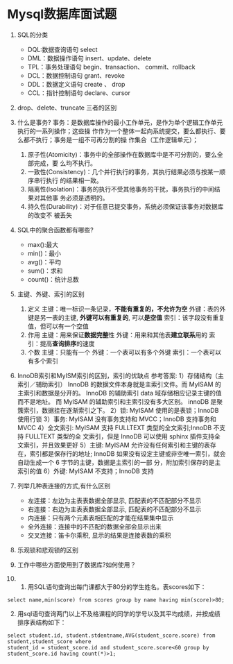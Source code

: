 # Mysql数据库面试题


1. SQL的分类
    * DQL:数据查询语句 select
    * DML：数据操作语句 insert、update、delete
    * TPL：事务处理语句 begin、transaction、 commit、rollback
    * DCL：数据控制语句 grant、revoke
    * DDL：数据定义语句 create 、 drop
    * CCL：指针控制语句 declare、cursor
2. drop、delete、truncate 三者的区别
2. 什么是事务?
    事务：是数据库操作的最小工作单元，是作为单个逻辑工作单元执行的一系列操作；这些操
作作为一个整体一起向系统提交，要么都执行、要么都不执行；事务是一组不可再分割的操
作集合（工作逻辑单元）；
    1. 原子性(Atomicity)：事务中的全部操作在数据库中是不可分割的，要么全部完成，要
    么均不执行。
    2. 一致性(Consistency)：几个并行执行的事务，其执行结果必须与按某一顺序串行执行
    的结果相一致。
    3. 隔离性(Isolation)：事务的执行不受其他事务的干扰，事务执行的中间结果对其他事
    务必须是透明的。
    4. 持久性(Durability)：对于任意已提交事务，系统必须保证该事务对数据库的改变不
    被丢失
3. SQL中的聚合函数都有哪些?
   * max():最大
   * min()：最小
   * avg()：平均
   * sum()：求和
   * count()：统计总数
4. 主键、外键、索引的区别
   1. 定义
    主键：唯一标识一条记录，**不能有重复的，不允许为空**
    外键：表的外键是另一表的主键, **外键可以有重复的**, 可以**是空值**
    索引：该字段没有重复值，但可以有一个空值
   2. 作用
   主键：用来保证**数据完整**性
   外键：用来和其他表**建立联系**用的
   索引：提高**查询排序**的速度
   3. 个数
   主键：只能有一个
   外键：一个表可以有多个外键
   索引：一个表可以有多个索引

7. InnoDB索引和MyISM索引的区别，索引的优缺点
参考答案:
1）存储结构（主索引／辅助索引）
InnoDB 的数据文件本身就是主索引文件。而 MyISAM 的主索引和数据是分开的。
InnoDB 的辅助索引 data 域存储相应记录主键的值而不是地址。
而 MyISAM 的辅助索引和主索引没有多大区别。
innoDB 是聚簇索引，数据挂在逐渐索引之下。
2）锁: MyISAM 使用的是表锁；InnoDB 使用行锁
3）事务: MyISAM 没有事务支持和 MVCC；InnoDB 支持事务和 MVCC
4）全文索引: MyISAM 支持 FULLTEXT 类型的全文索引;InnoDB 不支持 FULLTEXT 类型的全
文索引，但是 InnoDB 可以使用 sphinx 插件支持全文索引，并且效果更好
5）主键: MyISAM 允许没有任何索引和主键的表存在，索引都是保存行的地址; InnoDB
如果没有设定主键或非空唯一索引，就会自动生成一个 6 字节的主键，数据是主索引的一部
分，附加索引保存的是主索引的值
6）外键: MyISAM 不支持；InnoDB 支持
8. 列举几种表连接的方式,有什么区别
   * 左连接：左边为主表表数据全部显示, 匹配表的不匹配部分不显示
   * 右连接：右边为主表表数据全部显示, 匹配表的不匹配部分不显示
   * 内连接：只有两个元素表相匹配的才能在结果集中显示
   * 全外连接：连接中的不匹配的数据全部会显示出来
   * 交叉连接：笛卡尔乘积, 显示的结果是连接表数的乘积
9. 乐观锁和悲观锁的区别
10. 工作中哪些方面使用到了数据库?如何使用？
11. 1. 用SQL语句查询出每门课都大于80分的学生姓名。表scores如下：
```mysql
select name,min(score) from scores group by name having min(score)>80;
```
2. 用sql语句查询两门以上不及格课程的同学的学号以及其平均成绩，并按成绩排序表结构如下：
```mysql
select student.id, student.stdentname,AVG(student_score.score) from student,student_score where
student_id = student_score.id and student_score.score<60 group by student_score.id having count(*)>1;                                                                                            
```